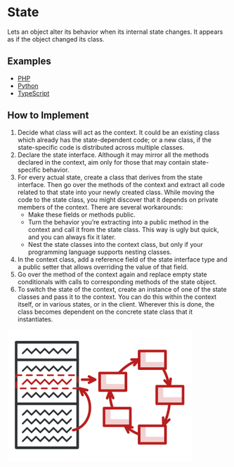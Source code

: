 # State

Lets an object alter its behavior when its internal state changes. It appears as if the object changed its class.

## Examples

* [PHP](php)
* [Python](python)
* [TypeScript](typescript)

## How to Implement

1. Decide what class will act as the context. It could be an existing class which already has the state-dependent code; or a new class, if the state-specific code is distributed across multiple classes.
2. Declare the state interface. Although it may mirror all the methods declared in the context, aim only for those that may contain state-specific behavior.
3. For every actual state, create a class that derives from the state interface. Then go over the methods of the context and extract all code related to that state into your newly created class. While moving the code to the state class, you might discover that it depends on private members of the context. There are several workarounds:
    * Make these fields or methods public.
    * Turn the behavior you’re extracting into a public method in the context and call it from the state class. This way is ugly but quick, and you can always fix it later.
    * Nest the state classes into the context class, but only if your programming language supports nesting classes.
4. In the context class, add a reference field of the state interface type and a public setter that allows overriding the value of that field.
5. Go over the method of the context again and replace empty state conditionals with calls to corresponding methods of the state object.
6. To switch the state of the context, create an instance of one of the state classes and pass it to the context. You can do this within the context itself, or in various states, or in the client. Wherever this is done, the class becomes dependent on the concrete state class that it instantiates.

![State](/images/state.png)
